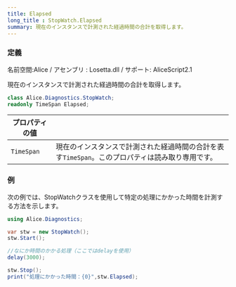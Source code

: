 ```yaml
---
title: Elapsed
long_title : StopWatch.Elapsed
summary: 現在のインスタンスで計測された経過時間の合計を取得します。
---
```

### 定義
名前空間:Alice / アセンブリ : Losetta.dll / サポート: AliceScript2.1

現在のインスタンスで計測された経過時間の合計を取得します。

```cs title="AliceScript"
class Alice.Diagnostics.StopWatch;
readonly TimeSpan Elapsed;
```

|プロパティの値| |
|-|-|
|`TimeSpan`| 現在のインスタンスで計測された経過時間の合計を表す`TimeSpan`。このプロパティは読み取り専用です。|

### 例
次の例では、StopWatchクラスを使用して特定の処理にかかった時間を計測する方法を示します。

```cs title="AliceScript"
using Alice.Diagnostics;

var stw = new StopWatch();
stw.Start();

//なにか時間のかかる処理（ここではdelayを使用）
delay(3000);

stw.Stop();
print("処理にかかった時間：{0}",stw.Elapsed);
```